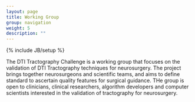 ```yaml
---
layout: page
title: Working Group
group: navigation
weight: 5
description: ""
---
```

{% include JB/setup %}

The DTI Tractography Challenge is a working group that focuses on the validation of DTI Tractography techniques for neurosurgery.
The project brings together neurosurgeons and scientific teams, and aims to define standard to ascertain quality features for surgical guidance. THe group is open to clinicians, clinical researchers, algorithm developers and computer scientists interested in the validation of tractography for neurosurgery.
